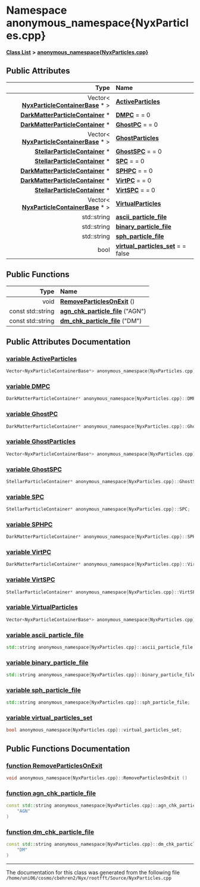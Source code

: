 
# Namespace anonymous\_namespace{NyxParticles.cpp}


[**Class List**](annotated.md) **>** [**anonymous\_namespace{NyxParticles.cpp}**](namespaceanonymous__namespace_02NyxParticles_8cpp_03.md)


















## Public Attributes

| Type | Name |
| ---: | :--- |
|  Vector&lt; [**NyxParticleContainerBase**](classNyxParticleContainerBase.md) \* &gt; | [**ActiveParticles**](namespaceanonymous__namespace_02NyxParticles_8cpp_03.md#variable-activeparticles)  <br> |
|  [**DarkMatterParticleContainer**](classDarkMatterParticleContainer.md) \* | [**DMPC**](namespaceanonymous__namespace_02NyxParticles_8cpp_03.md#variable-dmpc)   = = 0<br> |
|  [**DarkMatterParticleContainer**](classDarkMatterParticleContainer.md) \* | [**GhostPC**](namespaceanonymous__namespace_02NyxParticles_8cpp_03.md#variable-ghostpc)   = = 0<br> |
|  Vector&lt; [**NyxParticleContainerBase**](classNyxParticleContainerBase.md) \* &gt; | [**GhostParticles**](namespaceanonymous__namespace_02NyxParticles_8cpp_03.md#variable-ghostparticles)  <br> |
|  [**StellarParticleContainer**](classNyxParticleContainer.md) \* | [**GhostSPC**](namespaceanonymous__namespace_02NyxParticles_8cpp_03.md#variable-ghostspc)   = = 0<br> |
|  [**StellarParticleContainer**](classNyxParticleContainer.md) \* | [**SPC**](namespaceanonymous__namespace_02NyxParticles_8cpp_03.md#variable-spc)   = = 0<br> |
|  [**DarkMatterParticleContainer**](classDarkMatterParticleContainer.md) \* | [**SPHPC**](namespaceanonymous__namespace_02NyxParticles_8cpp_03.md#variable-sphpc)   = = 0<br> |
|  [**DarkMatterParticleContainer**](classDarkMatterParticleContainer.md) \* | [**VirtPC**](namespaceanonymous__namespace_02NyxParticles_8cpp_03.md#variable-virtpc)   = = 0<br> |
|  [**StellarParticleContainer**](classNyxParticleContainer.md) \* | [**VirtSPC**](namespaceanonymous__namespace_02NyxParticles_8cpp_03.md#variable-virtspc)   = = 0<br> |
|  Vector&lt; [**NyxParticleContainerBase**](classNyxParticleContainerBase.md) \* &gt; | [**VirtualParticles**](namespaceanonymous__namespace_02NyxParticles_8cpp_03.md#variable-virtualparticles)  <br> |
|  std::string | [**ascii\_particle\_file**](namespaceanonymous__namespace_02NyxParticles_8cpp_03.md#variable-ascii-particle-file)  <br> |
|  std::string | [**binary\_particle\_file**](namespaceanonymous__namespace_02NyxParticles_8cpp_03.md#variable-binary-particle-file)  <br> |
|  std::string | [**sph\_particle\_file**](namespaceanonymous__namespace_02NyxParticles_8cpp_03.md#variable-sph-particle-file)  <br> |
|  bool | [**virtual\_particles\_set**](namespaceanonymous__namespace_02NyxParticles_8cpp_03.md#variable-virtual-particles-set)   = = false<br> |


## Public Functions

| Type | Name |
| ---: | :--- |
|  void | [**RemoveParticlesOnExit**](namespaceanonymous__namespace_02NyxParticles_8cpp_03.md#function-removeparticlesonexit) () <br> |
|  const std::string | [**agn\_chk\_particle\_file**](namespaceanonymous__namespace_02NyxParticles_8cpp_03.md#function-agn-chk-particle-file) ("AGN") <br> |
|  const std::string | [**dm\_chk\_particle\_file**](namespaceanonymous__namespace_02NyxParticles_8cpp_03.md#function-dm-chk-particle-file) ("DM") <br> |








## Public Attributes Documentation


### <a href="#variable-activeparticles" id="variable-activeparticles">variable ActiveParticles </a>


```cpp
Vector<NyxParticleContainerBase*> anonymous_namespace{NyxParticles.cpp}::ActiveParticles;
```



### <a href="#variable-dmpc" id="variable-dmpc">variable DMPC </a>


```cpp
DarkMatterParticleContainer* anonymous_namespace{NyxParticles.cpp}::DMPC;
```



### <a href="#variable-ghostpc" id="variable-ghostpc">variable GhostPC </a>


```cpp
DarkMatterParticleContainer* anonymous_namespace{NyxParticles.cpp}::GhostPC;
```



### <a href="#variable-ghostparticles" id="variable-ghostparticles">variable GhostParticles </a>


```cpp
Vector<NyxParticleContainerBase*> anonymous_namespace{NyxParticles.cpp}::GhostParticles;
```



### <a href="#variable-ghostspc" id="variable-ghostspc">variable GhostSPC </a>


```cpp
StellarParticleContainer* anonymous_namespace{NyxParticles.cpp}::GhostSPC;
```



### <a href="#variable-spc" id="variable-spc">variable SPC </a>


```cpp
StellarParticleContainer* anonymous_namespace{NyxParticles.cpp}::SPC;
```



### <a href="#variable-sphpc" id="variable-sphpc">variable SPHPC </a>


```cpp
DarkMatterParticleContainer* anonymous_namespace{NyxParticles.cpp}::SPHPC;
```



### <a href="#variable-virtpc" id="variable-virtpc">variable VirtPC </a>


```cpp
DarkMatterParticleContainer* anonymous_namespace{NyxParticles.cpp}::VirtPC;
```



### <a href="#variable-virtspc" id="variable-virtspc">variable VirtSPC </a>


```cpp
StellarParticleContainer* anonymous_namespace{NyxParticles.cpp}::VirtSPC;
```



### <a href="#variable-virtualparticles" id="variable-virtualparticles">variable VirtualParticles </a>


```cpp
Vector<NyxParticleContainerBase*> anonymous_namespace{NyxParticles.cpp}::VirtualParticles;
```



### <a href="#variable-ascii-particle-file" id="variable-ascii-particle-file">variable ascii\_particle\_file </a>


```cpp
std::string anonymous_namespace{NyxParticles.cpp}::ascii_particle_file;
```



### <a href="#variable-binary-particle-file" id="variable-binary-particle-file">variable binary\_particle\_file </a>


```cpp
std::string anonymous_namespace{NyxParticles.cpp}::binary_particle_file;
```



### <a href="#variable-sph-particle-file" id="variable-sph-particle-file">variable sph\_particle\_file </a>


```cpp
std::string anonymous_namespace{NyxParticles.cpp}::sph_particle_file;
```



### <a href="#variable-virtual-particles-set" id="variable-virtual-particles-set">variable virtual\_particles\_set </a>


```cpp
bool anonymous_namespace{NyxParticles.cpp}::virtual_particles_set;
```


## Public Functions Documentation


### <a href="#function-removeparticlesonexit" id="function-removeparticlesonexit">function RemoveParticlesOnExit </a>


```cpp
void anonymous_namespace{NyxParticles.cpp}::RemoveParticlesOnExit () 
```



### <a href="#function-agn-chk-particle-file" id="function-agn-chk-particle-file">function agn\_chk\_particle\_file </a>


```cpp
const std::string anonymous_namespace{NyxParticles.cpp}::agn_chk_particle_file (
    "AGN"
) 
```



### <a href="#function-dm-chk-particle-file" id="function-dm-chk-particle-file">function dm\_chk\_particle\_file </a>


```cpp
const std::string anonymous_namespace{NyxParticles.cpp}::dm_chk_particle_file (
    "DM"
) 
```



------------------------------
The documentation for this class was generated from the following file `/home/uni06/cosmo/cbehren2/Nyx/rootfft/Source/NyxParticles.cpp`